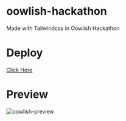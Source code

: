 # oowlish-hackathon
Made with Tailwindcss in Oowlish Hackathon

# Deploy
[Click Here](https://guilhermehub12.github.io/oowlish-hackathon/)

# Preview
![oowlish-preview](https://user-images.githubusercontent.com/66763791/204115129-0b028e5b-f16e-49a6-97c0-b8bef10b8e10.jpeg)

